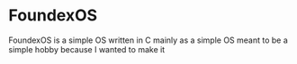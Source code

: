 # FoundexOS
FoundexOS is a simple OS written in C mainly as a simple OS meant to be a simple hobby because I wanted to make it
